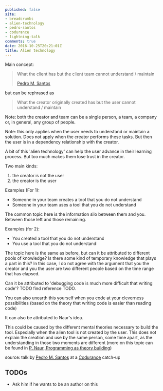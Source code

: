 ```yaml
---
published: false
site:
- breadcrumbs
- alien-technology
- pedro-santos
- codurance
- lightning-talk
comments: true
date: 2016-10-25T20:21:01Z
title: Alien technology
---
```


Main concept:

> What the client has but the client team cannot understand / maintain
> 
> [Pedro M. Santos][pedromsantos]

but can be rephrased as

> What the creator originally created has but the user cannot understand / maintain

Note: both the creator and team can be a single person, a team, a company or, in general, any group of people.

Note: this only applies when the user needs to understand or maintain a solution. Does not apply when the creator performs these tasks. But then the user is in a dependency relationship with the creator.

A bit of this 'alien technology' can help the user advance in their learning process. But too much makes them lose trust in the creator.

Two main kinds: 

  1. the creator is not the user
  1. the creator is the user

Examples (For 1):

  * Someone in your team creates a tool that you do not understand
  * Someone in your team uses a tool that you do not understand

The common topic here is the information silo between them and you. Between those left and those remaining.

Examples (for 2):

  * You created a tool that you do not understand
  * You use a tool that you do not understand

The topic here is the same as before, but can it be attributed to different pools of knowledge? Is there some kind of temporary knowledge that plays a part in this? In this case, I do not agree with the argument that you the creator and you the user are two different people based on the time range that has elapsed.

Can it be attributed to 'debugging code is much more difficult that writing code'? TODO find reference TODO. 

You can also unearth this yourself when you code at your cleverness possibilities (based on the theory that writing code is easier than reading code)


It can also be attributed to Naur's idea.

This could be caused by the different mental theories necessary to build the tool. Especially when the alien tool is not created by the user. This does not explain the creation and use by the same person, some time apart, as the understanding in those two moments are different (more on this topic can be found in [P. Naur, Programming as theory building][naur])

source: talk by [Pedro M. Santos][pedromsantos] at a [Codurance][codurance] catch-up

## TODOs

  * Ask him if he wants to be an author on this

[naur]: http://pages.cs.wisc.edu/~remzi/Naur.pdf
[pedromsantos]: https://twitter.com/pedromsantos
[codurance]: https://twitter.com/codurance

